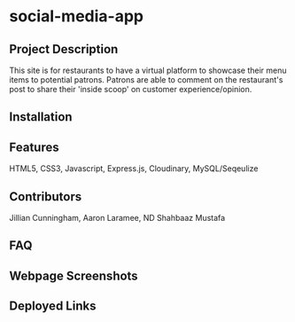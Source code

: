 # social-media-app

## Project Description

This site is for restaurants to have a virtual platform to showcase their menu items to potential patrons. Patrons are able to comment on the restaurant's post to share their 'inside scoop' on customer experience/opinion.

## Installation

## Features

HTML5, CSS3, Javascript, Express.js, Cloudinary, MySQL/Seqeulize

## Contributors

Jillian Cunningham, Aaron Laramee, ND Shahbaaz Mustafa

## FAQ

## Webpage Screenshots

## Deployed Links
